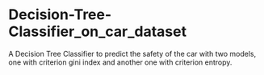# Decision-Tree-Classifier_on_car_dataset
A Decision Tree Classifier to predict the safety of the car with two models, one with criterion gini index and another one with criterion entropy.
